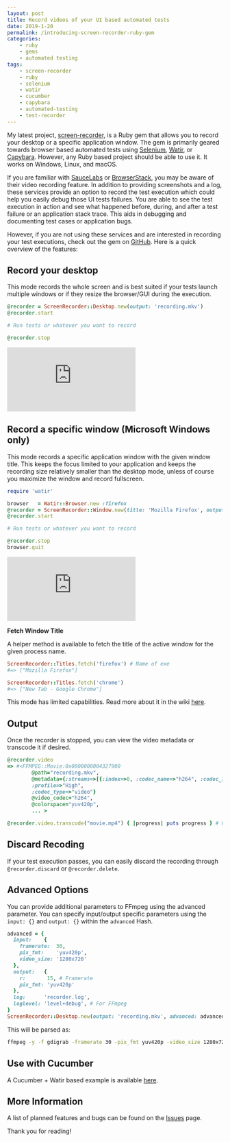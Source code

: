 ```yaml
---
layout: post
title: Record videos of your UI based automated tests
date: 2019-1-20
permalink: /introducing-screen-recorder-ruby-gem
categories:
    - ruby
    - gems
    - automated testing
tags:
    - screen-recorder
    - ruby
    - selenium
    - watir
    - cucumber
    - capybara
    - automated-testing
    - test-recorder
---
```


My latest project, [screen-recorder](https://github.com/kapoorlakshya/screen-recorder), 
is a Ruby gem that allows you to record your desktop
or a specific application window. The gem is primarily geared towards browser
based automated tests using [Selenium](https://github.com/SeleniumHQ/selenium),
[Watir](https://github.com/watir/watir), or [Capybara](https://github.com/teamcapybara/capybara).
However, any Ruby based project should be able to use it. It works on
Windows, Linux, and macOS.
 <!--more-->

If you are familiar with [SauceLabs](https://saucelabs.com) or
[BrowserStack](https://www.browserstack.com/), you may be
aware of their video recording feature. In
addition to providing screenshots and a log, these services provide an option
to record the test execution which could help you easily debug
those UI tests failures. You are able to see the test execution
in action and see what happened before, during, and after a test failure
or an application stack trace. This aids in debugging and documenting test
cases or application bugs.

However, if you are not using these services and are interested in
recording your test executions, check out the gem on
[GitHub](https://github.com/kapoorlakshya/screen-recorder). Here is a quick overview of the features:


## Record your desktop

This mode records the whole screen and is best suited if your tests launch
multiple windows or if they resize the browser/GUI during the execution.

```ruby
@recorder = ScreenRecorder::Desktop.new(output: 'recording.mkv')
@recorder.start

# Run tests or whatever you want to record

@recorder.stop
```

<div class="video-responsive">
    <iframe src="https://player.vimeo.com/video/311132029" frameborder="0" webkitallowfullscreen mozallowfullscreen allowfullscreen>
    </iframe>
</div>

## Record a specific window (Microsoft Windows only)

This mode records a specific application window with the given
window title. This keeps the focus limited to your application and
keeps the recording size relatively smaller than the desktop mode,
unless of course you maximize the window and record fullscreen.

```ruby
require 'watir'

browser   = Watir::Browser.new :firefox
@recorder = ScreenRecorder::Window.new(title: 'Mozilla Firefox', output: 'recording.mkv')
@recorder.start

# Run tests or whatever you want to record

@recorder.stop
browser.quit 
```

<div class="video-responsive">
    <iframe src="https://player.vimeo.com/video/311132161" frameborder="0" webkitallowfullscreen mozallowfullscreen allowfullscreen>
    </iframe>
</div>

<b>Fetch Window Title</b>

A helper method is available to fetch the title of the active window
for the given process name.

```ruby
ScreenRecorder::Titles.fetch('firefox') # Name of exe
#=> ["Mozilla Firefox"]

ScreenRecorder::Titles.fetch('chrome')
#=> ["New Tab - Google Chrome"]
```

This mode has limited capabilities. Read more about it in the wiki [here](https://github.com/kapoorlakshya/screen-recorder/wiki/Window-Capture-Limitations).

## Output

Once the recorder is stopped, you can view the video metadata or transcode it if desired.

```ruby
@recorder.video
=> #<FFMPEG::Movie:0x0000000004327900 
        @path="recording.mkv", 
        @metadata={:streams=>[{:index=>0, :codec_name=>"h264", :codec_long_name=>"H.264 / AVC / MPEG-4 AVC / MPEG-4 part 10", 
        :profile=>"High", 
        :codec_type=>"video"} 
        @video_codec="h264", 
        @colorspace="yuv420p", 
        ... >

@recorder.video.transcode("movie.mp4") { |progress| puts progress } # 0.2 ... 0.5 ... 1.0
```

## Discard Recoding

If your test execution passes, you can easily discard the recording
through `@recorder.discard` or `@recorder.delete`.

## Advanced Options

You can provide additional parameters to FFmpeg using the advanced parameter. 
You can specify input/output specific parameters using the `input: {}` 
and `output: {}` within the `advanced` Hash.

```ruby
advanced = {
  input:    {
    framerate:  30,
    pix_fmt:    'yuv420p',
    video_size: '1280x720'
  },
  output:   {
    r:       15, # Framerate
    pix_fmt: 'yuv420p'
  },
  log:      'recorder.log',
  loglevel: 'level+debug', # For FFmpeg
}
ScreenRecorder::Desktop.new(output: 'recording.mkv', advanced: advanced)
```

This will be parsed as:

```bash
ffmpeg -y -f gdigrab -framerate 30 -pix_fmt yuv420p -video_size 1280x720 -i desktop -r 15 pix_fmt yuv420p -loglevel level+debug recording.mkv
```

## Use with Cucumber

A Cucumber + Watir based example is available 
[here](https://github.com/kapoorlakshya/cucumber-watir-test-recorder-example).

## More Information

A list of planned features and bugs can be found on the [Issues](https://github.com/kapoorlakshya/screen-recorder/issues)
 page.

Thank you for reading!